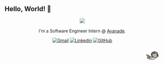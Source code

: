 ## Hello, World! 👋

<div align="center">
  
<img src="https://github.blog/wp-content/uploads/2018/10/46896184-b679fc80-ce30-11e8-88bf-921e9b788f7c.gif?resize=200%2C200" />

I'm a Software Engineer Intern @ [Avanade](https://www.avanade.com/pt-br).

[![Gmail](https://img.shields.io/twitter/url?label=email&logo=gmail&style=social&url=http%3A%2F%2Fmailto%3Astephanyn7%40gmail.com)](mailto:leticiahcandido@gmail.com)
[![Linkedin](https://custom-icon-badges.demolab.com/badge/LinkedIn-0A66C2?logo=linkedin-white&logoColor=fff)](https://linkedin.com/in/leticiahcandido/)
[![GitHub](https://img.shields.io/github/followers/lettymoon?label=follow&style=social)](https://github.com/lettymoon)
</div>

<div align="right">
    <img src="cat2.gif" width="50">
</div>

